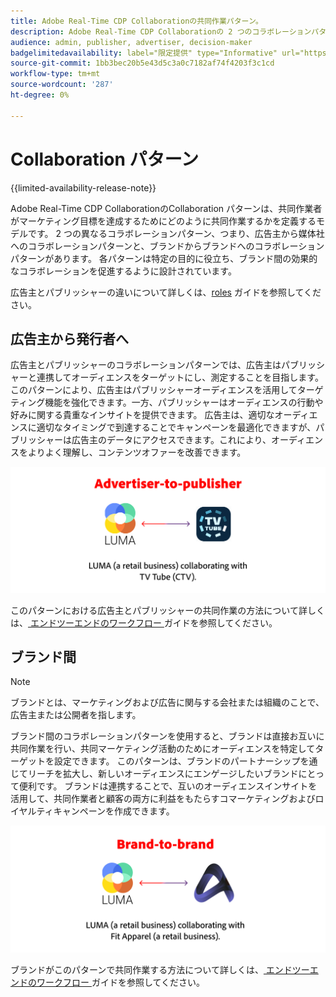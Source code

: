 ```yaml
---
title: Adobe Real-Time CDP Collaborationの共同作業パターン。
description: Adobe Real-Time CDP Collaborationの 2 つのコラボレーションパターンについて
audience: admin, publisher, advertiser, decision-maker
badgelimitedavailability: label="限定提供" type="Informative" url="https://helpx.adobe.com/legal/product-descriptions/real-time-customer-data-platform-collaboration.html newtab=true"
source-git-commit: 1bb3bec20b5e43d5c3a0c7182af74f4203f3c1cd
workflow-type: tm+mt
source-wordcount: '287'
ht-degree: 0%

---
```


# Collaboration パターン

{{limited-availability-release-note}}

Adobe Real-Time CDP CollaborationのCollaboration パターンは、共同作業者がマーケティング目標を達成するためにどのように共同作業するかを定義するモデルです。 2 つの異なるコラボレーションパターン、つまり、広告主から媒体社へのコラボレーションパターンと、ブランドからブランドへのコラボレーションパターンがあります。 各パターンは特定の目的に役立ち、ブランド間の効果的なコラボレーションを促進するように設計されています。

広告主とパブリッシャーの違いについて詳しくは、[roles](/help/guide/overview/roles.md) ガイドを参照してください。

## 広告主から発行者へ

広告主とパブリッシャーのコラボレーションパターンでは、広告主はパブリッシャーと連携してオーディエンスをターゲットにし、測定することを目指します。 このパターンにより、広告主はパブリッシャーオーディエンスを活用してターゲティング機能を強化できます。一方、パブリッシャーはオーディエンスの行動や好みに関する貴重なインサイトを提供できます。 広告主は、適切なオーディエンスに適切なタイミングで到達することでキャンペーンを最適化できますが、パブリッシャーは広告主のデータにアクセスできます。これにより、オーディエンスをよりよく理解し、コンテンツオファーを改善できます。

![ 広告主とパブリッシャーのコラボレーションの例 ](/help/assets/overview/advertiser-to-publisher.png)

このパターンにおける広告主とパブリッシャーの共同作業の方法について詳しくは、[ エンドツーエンドのワークフロー ](/help/guide/overview/end-to-end-workflow.md) ガイドを参照してください。

## ブランド間

>[!NOTE]
>
>ブランドとは、マーケティングおよび広告に関与する会社または組織のことで、広告主または公開者を指します。

ブランド間のコラボレーションパターンを使用すると、ブランドは直接お互いに共同作業を行い、共同マーケティング活動のためにオーディエンスを特定してターゲットを設定できます。 このパターンは、ブランドのパートナーシップを通じてリーチを拡大し、新しいオーディエンスにエンゲージしたいブランドにとって便利です。 ブランドは連携することで、互いのオーディエンスインサイトを活用して、共同作業者と顧客の両方に利益をもたらすコマーケティングおよびロイヤルティキャンペーンを作成できます。

![ ブランド間コラボレーションの例 ](/help/assets/overview/brand-to-brand.png)

ブランドがこのパターンで共同作業する方法について詳しくは、[ エンドツーエンドのワークフロー ](/help/guide/overview/end-to-end-workflow.md) ガイドを参照してください。
